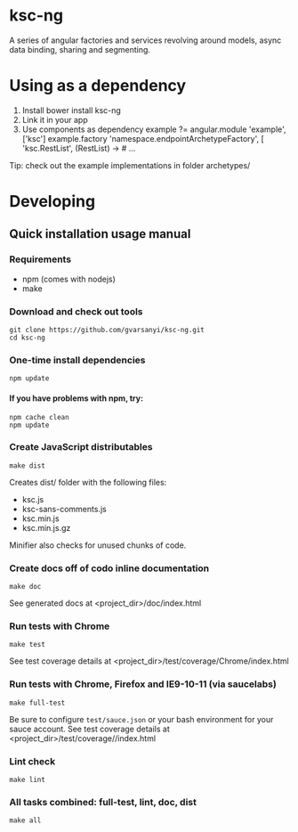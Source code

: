 ksc-ng
======

A series of angular factories and services revolving around models, async data
binding, sharing and segmenting.

# Using as a dependency
1. Install
    bower install ksc-ng
2. Link it in your app
    <script src='ksc-ng/dist/ksc.min.js'></script>
3. Use components as dependency
    example ?= angular.module 'example', ['ksc']
    example.factory 'namespace.endpointArchetypeFactory', [
      'ksc.RestList',
      (RestList) ->
        # ...

Tip: check out the example implementations in folder archetypes/

# Developing

## Quick installation usage manual
### Requirements
- npm (comes with nodejs)
- make

### Download and check out tools
    git clone https://github.com/gvarsanyi/ksc-ng.git
    cd ksc-ng

### One-time install dependencies
    npm update
#### If you have problems with npm, try:
    npm cache clean
    npm update

### Create JavaScript distributables
    make dist

Creates dist/ folder with the following files:
- ksc.js
- ksc-sans-comments.js
- ksc.min.js
- ksc.min.js.gz

Minifier also checks for unused chunks of code.

### Create docs off of codo inline documentation
    make doc
See generated docs at <project_dir>/doc/index.html

### Run tests with Chrome
    make test
See test coverage details at <project_dir>/test/coverage/Chrome<version>/index.html

### Run tests with Chrome, Firefox and IE9-10-11 (via saucelabs)
    make full-test
Be sure to configure `test/sauce.json` or your bash environment for your sauce account.
See test coverage details at <project_dir>/test/coverage/<browsers>/index.html

### Lint check
    make lint

### All tasks combined: full-test, lint, doc, dist
    make all
